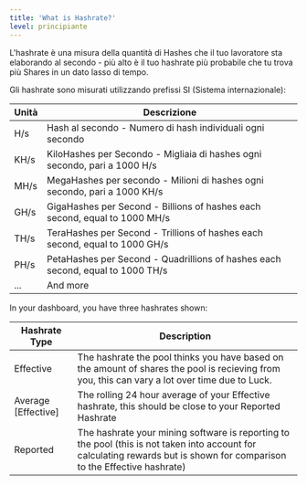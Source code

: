 ```yaml
---
title: 'What is Hashrate?'
level: principiante
---
```


L'hashrate è una misura della quantità di Hashes che il tuo lavoratore sta elaborando al secondo - più alto è il tuo hashrate più probabile che tu trova più Shares in un dato lasso di tempo.

Gli hashrate sono misurati utilizzando prefissi SI (Sistema internazionale):

| Unità | Descrizione                                                                    |
| ----- | ------------------------------------------------------------------------------ |
| H/s   | Hash al secondo - Numero di hash individuali ogni secondo                      |
| KH/s  | KiloHashes per Secondo - Migliaia di hashes ogni secondo, pari a 1000 H/s      |
| MH/s  | MegaHashes per secondo - Milioni di hashes ogni secondo, pari a 1000 KH/s      |
| GH/s  | GigaHashes per Second - Billions of hashes each second, equal to 1000 MH/s     |
| TH/s  | TeraHashes per Second - Trillions of hashes each second, equal to 1000 GH/s    |
| PH/s  | PetaHashes per Second - Quadrillions of hashes each second, equal to 1000 TH/s |
| ...   | And more                                                                       |

In your dashboard, you have three hashrates shown:

| Hashrate Type           | Description                                                                                                                                                               |
| ----------------------- | ------------------------------------------------------------------------------------------------------------------------------------------------------------------------- |
| Effective               | The hashrate the pool thinks you have based on the amount of shares the pool is recieving from you, this can vary a lot over time due to Luck.                            |
| Average \[Effective\] | The rolling 24 hour average of your Effective hashrate, this should be close to your Reported Hashrate                                                                    |
| Reported                | The hashrate your mining software is reporting to the pool (this is not taken into account for calculating rewards but is shown for comparison to the Effective hashrate) |
